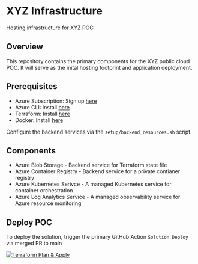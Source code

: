 # XYZ Infrastructure
Hosting infrastructure for XYZ POC

## Overview

This repository contains the primary components for the XYZ public cloud POC. It will serve as the inital hosting footprint and application deployment. 

## Prerequisites 
- Azure Subscription: Sign up [here](https://azure.microsoft.com/en-us/free/search/?ef_id=_k_CjwKCAjwyqWkBhBMEiwAp2yUFkfcZdiUYoQZTwCBPdQnxxcolk5jolBbTYyJf2qoCrvp9DnhZFoHZRoCe-AQAvD_BwE_k_&OCID=AIDcmmfq865whp_SEM__k_CjwKCAjwyqWkBhBMEiwAp2yUFkfcZdiUYoQZTwCBPdQnxxcolk5jolBbTYyJf2qoCrvp9DnhZFoHZRoCe-AQAvD_BwE_k_&gad=1&gclid=CjwKCAjwyqWkBhBMEiwAp2yUFkfcZdiUYoQZTwCBPdQnxxcolk5jolBbTYyJf2qoCrvp9DnhZFoHZRoCe-AQAvD_BwE)
- Azure CLI: Install [here](https://learn.microsoft.com/en-us/cli/azure/install-azure-cli)
- Terraform: Install [here](https://developer.hashicorp.com/terraform/downloads)
- Docker: Install [here](https://docs.docker.com/engine/install/)

Configure the backend services via the `setup/backend_resources.sh` script. 

## Components
- Azure Blob Storage - Backend service for Terraform state file
- Azure Container Registry - Backend service for a private contianer registry
- Azure Kubernetes Serivce - A managed Kubernetes service for container orchestration
- Azure Log Analytics Service - A managed observability service for Azure resource monitoring

## Deploy POC
To deploy the solution, trigger the primary GitHub Action `Solution Deploy` via merged PR to main

[![Terraform Plan & Apply](https://github.com/ZoSam32/XYZ-INFRA/actions/workflows/main.yaml/badge.svg?branch=main)](https://github.com/ZoSam32/XYZ-INFRA/actions/workflows/main.yaml)
